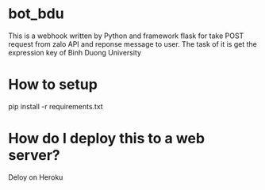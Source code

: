 # bot_bdu
This is a webhook written by Python and framework flask for take POST request from zalo API and reponse message to user.
The task of it is get the expression key of Binh Duong University
# How to setup
pip install -r requirements.txt
# How do I deploy this to a web server?
Deloy on Heroku
